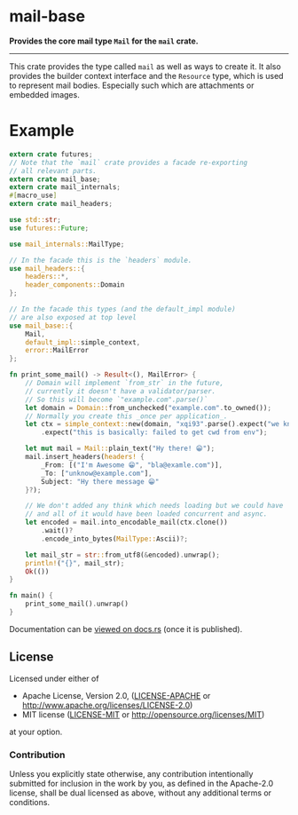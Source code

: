
# mail-base

**Provides the core mail type `Mail` for the `mail` crate.**

---

This crate provides the type called `mail` as well as ways
to create it. It also provides the builder context interface
and the `Resource` type, which is used to represent mail bodies.
Especially such which are attachments or embedded images.


# Example

```rust
extern crate futures;
// Note that the `mail` crate provides a facade re-exporting
// all relevant parts.
extern crate mail_base;
extern crate mail_internals;
#[macro_use]
extern crate mail_headers;

use std::str;
use futures::Future;

use mail_internals::MailType;

// In the facade this is the `headers` module.
use mail_headers::{
    headers::*,
    header_components::Domain
};

// In the facade this types (and the default_impl module)
// are also exposed at top level
use mail_base::{
    Mail,
    default_impl::simple_context,
    error::MailError
};

fn print_some_mail() -> Result<(), MailError> {
    // Domain will implement `from_str` in the future,
    // currently it doesn't have a validator/parser.
    // So this will become `"example.com".parse()`
    let domain = Domain::from_unchecked("example.com".to_owned());
    // Normally you create this _once per application_.
    let ctx = simple_context::new(domain, "xqi93".parse().expect("we know it's ascii"))
        .expect("this is basically: failed to get cwd from env");

    let mut mail = Mail::plain_text("Hy there! 😁");
    mail.insert_headers(headers! {
        _From: [("I'm Awesome 😁", "bla@examle.com")],
        _To: ["unknow@example.com"],
        Subject: "Hy there message 😁"
    }?);

    // We don't added any think which needs loading but we could have
    // and all of it would have been loaded concurrent and async.
    let encoded = mail.into_encodable_mail(ctx.clone())
        .wait()?
        .encode_into_bytes(MailType::Ascii)?;

    let mail_str = str::from_utf8(&encoded).unwrap();
    println!("{}", mail_str);
    Ok(())
}

fn main() {
    print_some_mail().unwrap()
}
```


Documentation can be [viewed on docs.rs](https://docs.rs/mail-base)
(once it is published).


## License

Licensed under either of

 * Apache License, Version 2.0, ([LICENSE-APACHE](LICENSE-APACHE) or http://www.apache.org/licenses/LICENSE-2.0)
 * MIT license ([LICENSE-MIT](LICENSE-MIT) or http://opensource.org/licenses/MIT)

at your option.

### Contribution

Unless you explicitly state otherwise, any contribution intentionally submitted
for inclusion in the work by you, as defined in the Apache-2.0 license, shall be dual licensed as above, without any
additional terms or conditions.
